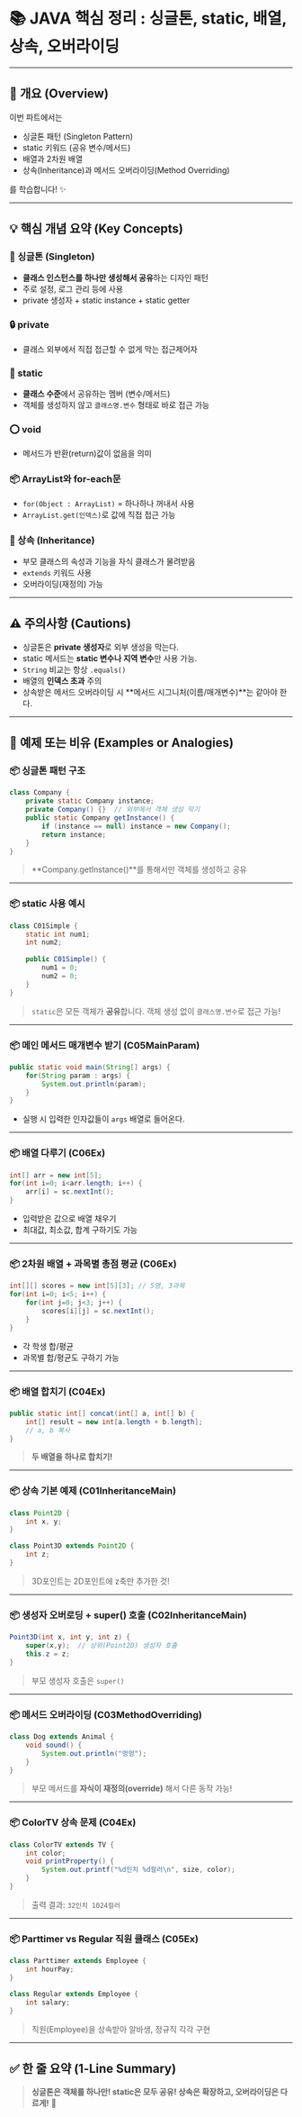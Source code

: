 # 📚 JAVA 핵심 정리 : 싱글톤, static, 배열, 상속, 오버라이딩

---

## 📌 개요 (Overview)

이번 파트에서는

- 싱글톤 패턴 (Singleton Pattern)
- static 키워드 (공유 변수/메서드)
- 배열과 2차원 배열
- 상속(Inheritance)과 메서드 오버라이딩(Method Overriding)

를 학습합니다! ✨

---

## 💡 핵심 개념 요약 (Key Concepts)

### 🏢 싱글톤 (Singleton)
- **클래스 인스턴스를 하나만 생성해서 공유**하는 디자인 패턴
- 주로 설정, 로그 관리 등에 사용
- private 생성자 + static instance + static getter

### 🔒 private
- 클래스 외부에서 직접 접근할 수 없게 막는 접근제어자

### 🧱 static
- **클래스 수준**에서 공유하는 멤버 (변수/메서드)
- 객체를 생성하지 않고 `클래스명.변수` 형태로 바로 접근 가능

### ⭕ void
- 메서드가 반환(return)값이 없음을 의미

### 📦 ArrayList와 for-each문
- `for(Object : ArrayList)` = 하나하나 꺼내서 사용
- `ArrayList.get(인덱스)`로 값에 직접 접근 가능

### 🏡 상속 (Inheritance)
- 부모 클래스의 속성과 기능을 자식 클래스가 물려받음
- `extends` 키워드 사용
- 오버라이딩(재정의) 가능

---

## ⚠ 주의사항 (Cautions)

- 싱글톤은 **private 생성자**로 외부 생성을 막는다.
- static 메서드는 **static 변수나 지역 변수**만 사용 가능.
- `String` 비교는 항상 `.equals()`
- 배열의 **인덱스 초과** 주의
- 상속받은 메서드 오버라이딩 시 **메서드 시그니처(이름/매개변수)**는 같아야 한다.

---

## 🧪 예제 또는 비유 (Examples or Analogies)

### 📦 싱글톤 패턴 구조

```java
class Company {
    private static Company instance;
    private Company() {}  // 외부에서 객체 생성 막기
    public static Company getInstance() {
        if (instance == null) instance = new Company();
        return instance;
    }
}
```
> **Company.getInstance()**를 통해서만 객체를 생성하고 공유

---

### 📦 static 사용 예시

```java
class C01Simple {
    static int num1;
    int num2;
    
    public C01Simple() {
        num1 = 0;
        num2 = 0;
    }
}
```
> `static`은 모든 객체가 **공유**합니다. 객체 생성 없이 `클래스명.변수`로 접근 가능!

---

### 📦 메인 메서드 매개변수 받기 (C05MainParam)

```java
public static void main(String[] args) {
    for(String param : args) {
        System.out.println(param);
    }
}
```
- 실행 시 입력한 인자값들이 `args` 배열로 들어온다.

---

### 📦 배열 다루기 (C06Ex)

```java
int[] arr = new int[5];
for(int i=0; i<arr.length; i++) {
    arr[i] = sc.nextInt();
}
```
- 입력받은 값으로 배열 채우기
- 최대값, 최소값, 합계 구하기도 가능

---

### 📦 2차원 배열 + 과목별 총점 평균 (C06Ex)

```java
int[][] scores = new int[5][3]; // 5명, 3과목
for(int i=0; i<5; i++) {
    for(int j=0; j<3; j++) {
        scores[i][j] = sc.nextInt();
    }
}
```
- 각 학생 합/평균
- 과목별 합/평균도 구하기 가능

---

### 📦 배열 합치기 (C04Ex)

```java
public static int[] concat(int[] a, int[] b) {
    int[] result = new int[a.length + b.length];
    // a, b 복사
}
```
> **두 배열을 하나로 합치기!**

---

### 📦 상속 기본 예제 (C01InheritanceMain)

```java
class Point2D {
    int x, y;
}

class Point3D extends Point2D {
    int z;
}
```
> 3D포인트는 2D포인트에 z축만 추가한 것!

---

### 📦 생성자 오버로딩 + super() 호출 (C02InheritanceMain)

```java
Point3D(int x, int y, int z) {
    super(x,y);  // 상위(Point2D) 생성자 호출
    this.z = z;
}
```
> 부모 생성자 호출은 `super()`

---

### 📦 메서드 오버라이딩 (C03MethodOverriding)

```java
class Dog extends Animal {
    void sound() {
        System.out.println("멍멍");
    }
}
```
> 부모 메서드를 **자식이 재정의(override)** 해서 다른 동작 가능!

---

### 📦 ColorTV 상속 문제 (C04Ex)

```java
class ColorTV extends TV {
    int color;
    void printProperty() {
        System.out.printf("%d인치 %d컬러\n", size, color);
    }
}
```
> 출력 결과: `32인치 1024컬러`

---

### 📦 Parttimer vs Regular 직원 클래스 (C05Ex)

```java
class Parttimer extends Employee {
    int hourPay;
}

class Regular extends Employee {
    int salary;
}
```
> 직원(Employee)을 상속받아 알바생, 정규직 각각 구현

---

## ✅ 한 줄 요약 (1-Line Summary)

> **싱글톤은 객체를 하나만! static은 모두 공유! 상속은 확장하고, 오버라이딩은 다르게!** 🚀


